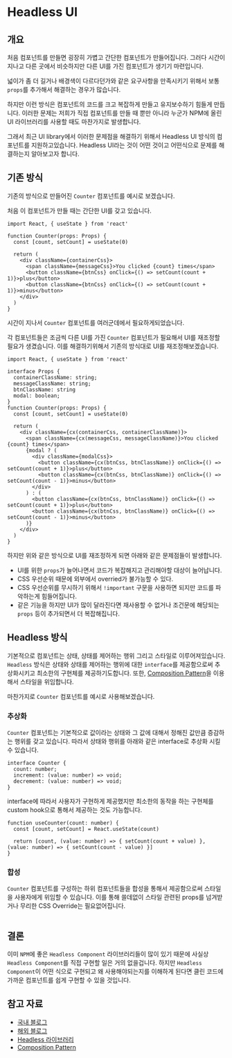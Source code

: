 # Headless UI
## 개요
처음 컴포넌트를 만들면 굉장히 가볍고 간단한 컴포넌트가 만들어집니다. 그러다 시간이 지나고 다른 곳에서 비슷하지만 다른 UI를 가진 컴포넌트가 생기기 마련입니다.

넓이가 좀 더 길거나 배경색이 다르다던가와 같은 요구사항을 만족시키기 위해서 보통 `props`를 추가해서 해결하는 경우가 많습니다.

하지만 이런 방식은 컴포넌트의 코드를 크고 복잡하게 만들고 유지보수하기 힘들게 만듭니다. 
이러한 문제는 저희가 직접 컴포넌트를 만들 때 뿐만 아니라 누군가 NPM에 올린 UI 라이브러리를 사용할 때도 마찬가지로 발생합니다.

그래서 최근 UI library에서 이러한 문제점을 해결하기 위해서 Headless UI 방식의 컴포넌트를 지원하고있습니다. Headless UI라는 것이 어떤 것이고 어떤식으로 문제를 해결하는지 알아보고자 합니다.

## 기존 방식
기존의 방식으로 만들어진 `Counter` 컴포넌트를 예시로 보겠습니다.

처음 이 컴포넌트가 만들 때는 간단한 UI를 갖고 있습니다.
```tsx
import React, { useState } from 'react'

function Counter(props: Props) {
  const [count, setCount] = useState(0)

  return (
    <div className={containerCss}>
      <span className={messageCss}>You clicked {count} times</span>
      <button className={btnCss} onClick={() => setCount(count + 1)}>plus</button>
      <button className={btnCss} onClick={() => setCount(count + 1)}>minus</button>
    </div>
  )
}
```

시간이 지나서 `Counter` 컴포넌트를 여러군데에서 필요하게되었습니다.

각 컴포넌트들은 조금씩 다른  UI를 가진 `Counter` 컴포넌트가 필요해서 UI를 재조정할 필요가 생겼습니다. 이를 해결하기위해서 기존의 방식대로 UI를 재조정해보겠습니다.
```tsx
import React, { useState } from 'react'

interface Props {
  containerClassName: string;
  messageClassName: string;
  btnClassName: string
  modal: boolean;
}
function Counter(props: Props) {
  const [count, setCount] = useState(0)

  return (
    <div className={cx(containerCss, containerClassName)}>
      <span className={cx(messageCss, messageClassName)}>You clicked {count} times</span>
      {modal ? (
        <div className={modalCss}>
          <button className={cx(btnCss, btnClassName)} onClick={() => setCount(count + 1)}>plus</button>
          <button className={cx(btnCss, btnClassName)} onClick={() => setCount(count - 1)}>minus</button>
        </div>
      ) : (
        <button className={cx(btnCss, btnClassName)} onClick={() => setCount(count + 1)}>plus</button>
        <button className={cx(btnCss, btnClassName)} onClick={() => setCount(count - 1)}>minus</button>
      )}
    </div>
  )
}
```

하지만 위와 같은 방식으로 UI를 재조정하게 되면 아래와 같은 문제점들이 발생합니다.

- UI를 위한 `props`가 늘어나면서 코드가 복잡해지고 관리해야할 대상이 늘어납니다.
- CSS 우선순위 때문에 외부에서 overried가 불가능할 수 있다.
- CSS 우선순위를 무시하기 위해서 `!important` 구문을 사용하면 되지만 코드를 파악하는게 힘들어집니다.
- 같은 기능을 하지만 UI가 많이 달라진다면 재사용할 수 없거나 조건문에 해당되는 `props` 등이 추가되면서 더 복잡해집니다.


## Headless 방식
기본적으로 컴포넌트는 상태, 상태를 제어하는 행위 그리고 스타일로 이루어져있습니다. `Headless` 방식은 상태와 상태를 제어하는 행위에 대한 `interface`를 제공함으로써 추상화시키고 최소한의 구현체를 제공하기도합니다. 또한, [Composition Pattern](https://ko.reactjs.org/docs/composition-vs-inheritance.html)을 이용해서 스타일을 위임합니다.

마찬가지로 `Counter` 컴포넌트를 예시로 사용해보겠습니다. 

### 추상화
`Counter` 컴포넌트는 기본적으로 값이라는 상태와 그 값에 대해서 정해진 값만큼 증감하는 행위를 갖고 있습니다.
따라서 상태와 행위를 아래와 같은 interface로 추상화 시킬 수 있습니다.
```tsx
interface Counter {
  count: number;
  increment: (value: number) => void;
  decrement: (value: number) => void;
}
```

interface에 따라서 사용자가 구현하게 제공했지만 최소한의 동작을 하는 구현체를 custom hook으로 통해서 제공하는 것도 가능합니다.
```tsx
function useCounter(count: number) {
  const [count, setCount] = React.useState(count)

  return [count, (value: number) => { setCount(count + value) }, (value: number) => { setCount(count - value) }] 
}
```
### 합성
`Counter` 컴포넌트를 구성하는 하위 컴포넌트들을 합성을 통해서 제공함으로써 스타일을 사용자에게 위임할 수 있습니다.
이를 통해 쓸데없이 스타일 관련된 props를 넘겨받거나 무리한 CSS Override는 필요없어집니다.

```tsx
```

## 결론
이미 `NPM`에 좋은 `Headless Component` 라이브러리들이 많이 있기 때문에 사실상 `Headless Component`를 직접 구현할 일은 거의 없을겁니다. 하지만 `Headless Component`이 어떤 식으로 구현되고 왜 사용해야되는지를 이해하게 된다면 클린 코드에 가까운 컴포넌트를 쉽게 구현할 수 있을 것입니다.

## 참고 자료
- [국내 블로그](https://jbee.io/react/headless-concept/)
- [해외 블로그](https://www.joshbritz.co/posts/the-sexiness-of-headless-ui/)
- [Headless 라이브러리](https://headlessui.dev/)
- [Composition Pattern](https://ko.reactjs.org/docs/composition-vs-inheritance.html)